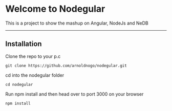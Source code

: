 Welcome to Nodegular
===================


This is a project to show the mashup on Angular, NodeJs and NeDB

----------


Installation
-------------

Clone the repo to your p.c 

    git clone https://github.com/arnoldnogo/nodegular.git

cd into the nodegular folder

    cd nodegular

Run npm install and then head over to port 3000 on your browser

    npm install

